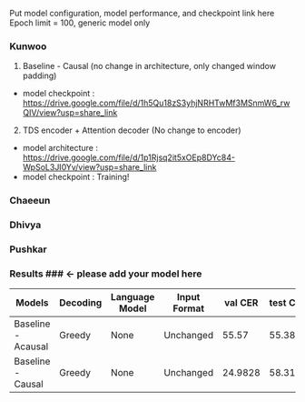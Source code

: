 Put model configuration, model performance, and checkpoint link here
Epoch limit = 100, generic model only


### Kunwoo ###
1. Baseline - Causal (no change in architecture, only changed window padding)
- model checkpoint : https://drive.google.com/file/d/1h5Qu18zS3yhjNRHTwMf3MSnmW6_rwQIV/view?usp=share_link

2. TDS encoder + Attention decoder (No change to encoder)
- model architecture : https://drive.google.com/file/d/1p1Rjsq2it5xOEp8DYc84-WpSoL3JI0Yv/view?usp=share_link
- model checkpoint : Training!

### Chaeeun ### 

### Dhivya ### 

### Pushkar ###



### Results ### <- please add your model here
| Models         | Decoding | Language Model | Input Format | val CER | test CER | val loss | test loss | val IER | test IER | val DER | test DER | val SER | test SER |
|----------------|----------|----------------|--------------|---------|----------|----------|-----------|---------|----------|---------|----------|---------|----------|
| Baseline - Acausal | Greedy   | None           | Unchanged    | 55.57   | 55.38    | -        | -         | -       | -        | -       | -        | -       | -        |
| Baseline - Causal  | Greedy   | None           | Unchanged    | 24.9828 | 58.3192  | 0.9406   | 2.4479    | 6.74163 | 22.9193  | 2.9231  | 0.5936   | 15.3181 | 34.8062  |



